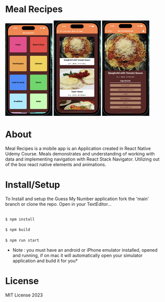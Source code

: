 # Meal Recipes
<img src='./readmeimg/meals1.png' width='150'/> <img src='./readmeimg/meals2.png'  width='150'/> <img src='./readmeimg/meals3.png'  width='150'/>


# About

Meal Recipes is a mobile app is an Application created in React Native Udemy Course. Meals demonstrates and understanding of working with data and implementing navigation with React Stack Navigator. Utilizing out of the box react native elements and animations. 

# Install/Setup

To Install and setup the Guess My Number application fork the 'main' branch or clone the repo. Open in your TextEditor...

```bash

$ npm install

$ npm build

$ npm run start

```

* Note :  you must have an android or iPhone emulator installed, opened and running, if on mac it will automatically open your simulator application and build it for you*


# License 

MIT License 2023

